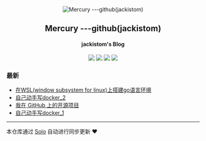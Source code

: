 <p align="center"><img alt="Mercury ---github(jackistom)" src="https://static.b3log.org/images/brand/solo-32.png"></p><h2 align="center">
Mercury ---github(jackistom)
</h2>

<h4 align="center">jackistom's Blog</h4>
<p align="center"><a title="Mercury ---github(jackistom)" target="_blank" href="https://github.com/jackistom/solo-blog"><img src="https://img.shields.io/github/last-commit/jackistom/solo-blog.svg?style=flat-square&color=FF9900"></a>
<a title="GitHub repo size in bytes" target="_blank" href="https://github.com/jackistom/solo-blog"><img src="https://img.shields.io/github/repo-size/jackistom/solo-blog.svg?style=flat-square"></a>
<a title="Solo Version" target="_blank" href="https://github.com/88250/solo/releases"><img src="https://img.shields.io/badge/solo-3.6.7-f1e05a.svg?style=flat-square&color=blueviolet"></a>
<a title="Hits" target="_blank" href="https://github.com/88250/hits"><img src="https://hits.b3log.org/jackistom/solo-blog.svg"></a></p>

### 最新

* [在WSL(window subsystem for linux)上搭建go语言环境](https://www.jeffjiang.top/articles/2019/11/27/1574841991080.html)
* [自己动手写docker_2](https://www.jeffjiang.top/articles/2019/11/27/1574840111490.html)
* [我在 GitHub 上的开源项目](https://www.jeffjiang.top/my-github-repos)
* [自己动手写docker_1](https://www.jeffjiang.top/articles/2019/11/25/1574672890033.html)



---

本仓库通过 [Solo](https://github.com/88250/solo) 自动进行同步更新 ❤️ 